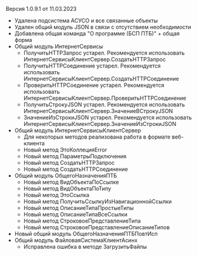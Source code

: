 Версия 1.0.9.1 от 11.03.2023

* Удалена подсистема АСУСО и все связанные объекты
* Удален общий модуль JSON в связи с отсутствием необходимости
* Добавлена общая команда "О программе (БСП ПТБ)" + общая форма
* Общий модуль ИнтернетСервисы
  * ПолучитьHTTPЗапрос устарел. Рекомендуется использовать ИнтернетСервисыКлиентСервер.СоздатьHTTPЗапрос
  * ПолучитьHTTPСоединение устарел. Рекомендуется использовать ИнтернетСервисыКлиентСервер.СоздатьHTTPСоединение
  * ПроверитьHTTPСоединение устарел. Рекомендуется использовать ИнтернетСервисыКлиентСервер.ПроверитьHTTPСоединение
  * ПолучитьСтрокуJSON устарел. Рекомендуется использовать ИнтернетСервисыКлиентСервер.ЗначениеВСтрокуJSON
  * ЗначениеИзСтрокиJSON устарел. Рекомендуется использовать ИнтернетСервисыКлиентСервер.ЗначениеИзСтрокиJSON
* Общий модуль ИнтернетСервисыКлиентСервер
  * Для некоторых методов реализована работа в формате веб-клиента
  * Новый метод ЭтоКоллецияError
  * Новый метод ПараметрыПодключения
  * Новый метод СоздатьHTTPЗапрос
  * Новый метод СоздатьHTTPСоединение
* Общий модуль ОбщегоНазначенияПТБ
  * Новый метод ВидОбъектаПоСсылке
  * Новый метод ВидОбъектаПоТипу
  * Новый метод ЭтоСсылка
  * Новый метод ПолучитьСсылкуИзНавигационнойСсылки
  * Новый метод ОписаниеТипаПростыеТипы
  * Новый метод ОписаниеТипаВсеСсылки
  * Новый метод СтроковоеПредставлениеТипа
  * Новый метод СтроковоеПредставлениеОписаниеТипов
* Новый общий модуль ОбщегоНазначенияПТБПовтИсп
* Общий модуль ФайловаяСистемаКлиентАсинх
  * Исправлена ошибка в методе ЗагрузитьФайлы